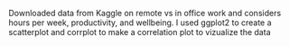Downloaded data from Kaggle on remote vs in office work and considers hours per week, productivity, and wellbeing.
I used ggplot2 to create a scatterplot and corrplot to make a correlation plot to vizualize the data
